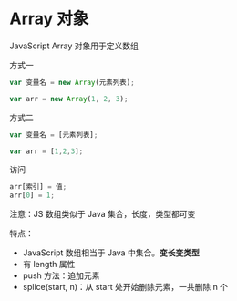 # Array 对象

JavaScript Array 对象用于定义数组

方式一
```javascript
var 变量名 = new Array(元素列表);

var arr = new Array(1, 2, 3);
```

方式二
```javascript
var 变量名 = [元素列表];

var arr = [1,2,3];
```

访问
```javascript
arr[索引] = 值;
arr[0] = 1;
```

注意：JS 数组类似于 Java 集合，长度，类型都可变

特点：
- JavaScript 数组相当于 Java 中集合。**变长变类型**
- 有 length 属性
- push 方法：追加元素
- splice(start, n)：从 start 处开始删除元素，一共删除 n 个





